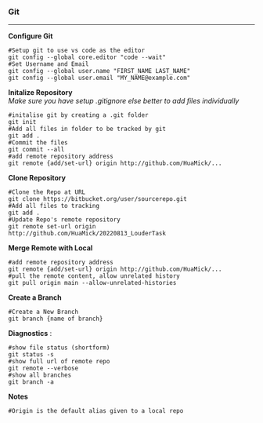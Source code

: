 ### Git

---
**Configure Git** 

```
#Setup git to use vs code as the editor
git config --global core.editor "code --wait"
#Set Username and Email
git config --global user.name "FIRST_NAME LAST_NAME"
git config --global user.email "MY_NAME@example.com"

```

**Initalize Repository**  
*Make sure you have setup .gitignore else better to add files individually*

```
#initalise git by creating a .git folder
git init
#Add all files in folder to be tracked by git
git add .
#Commit the files 
git commit --all
#add remote repository address
git remote {add/set-url} origin http://github.com/HuaMick/...
```

**Clone Repository**
```
#Clone the Repo at URL
git clone https://bitbucket.org/user/sourcerepo.git
#Add all files to tracking
git add .
#Update Repo's remote repository
git remote set-url origin http://github.com/HuaMick/20220813_LouderTask
```

**Merge Remote with Local**
```
#add remote repository address
git remote {add/set-url} origin http://github.com/HuaMick/...
#pull the remote content, allow unrelated history
git pull origin main --allow-unrelated-histories
```

**Create a Branch**
```
#Create a New Branch
git branch {name of branch}
```

**Diagnostics** :   
```
#show file status (shortform)
git status -s
#show full url of remote repo
git remote --verbose
#show all branches
git branch -a

```

**Notes** 
```
#Origin is the default alias given to a local repo
```